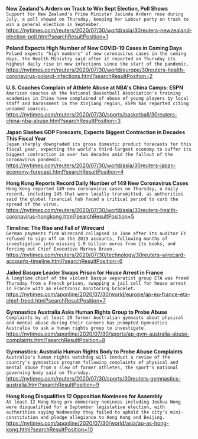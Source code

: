 **New Zealand's Ardern on Track to Win Sept Election, Poll Shows**\
`Support for New Zealand's Prime Minister Jacinda Ardern rose during July, a poll showed on Thursday, keeping her Labour party on track to win a general election in September. `\
https://nytimes.com/reuters/2020/07/30/world/asia/30reuters-newzealand-election-poll.html?searchResultPosition=1

**Poland Expects High Number of New COVID-19 Cases in Coming Days**\
`Poland expects "high numbers" of new coronavirus cases in the coming days, the Health Ministry said after it reported on Thursday its highest daily rise in new infections since the start of the pandemic.`\
https://nytimes.com/reuters/2020/07/30/world/europe/30reuters-health-coronavirus-poland-infections.html?searchResultPosition=2

**U.S. Coaches Complain of Athlete Abuse at NBA's China Camps: ESPN**\
`American coaches at the National Basketball Association's training academies in China have complained of abuse of young players by local staff and harassment in the Xinjiang region, ESPN has reported citing unnamed sources.`\
https://nytimes.com/reuters/2020/07/30/sports/basketball/30reuters-china-nba-abuse.html?searchResultPosition=3

**Japan Slashes GDP Forecasts, Expects Biggest Contraction in Decades This Fiscal Year**\
`Japan sharply downgraded its gross domestic product forecasts for this fiscal year, expecting the world's third-largest economy to suffer its biggest contraction in over two decades amid the fallout of the coronavirus pandemic.`\
https://nytimes.com/reuters/2020/07/30/world/asia/30reuters-japan-economy-forecast.html?searchResultPosition=4

**Hong Kong Reports Record Daily Number of 149 New Coronavirus Cases**\
`Hong Kong reported 149 new coronavirus cases on Thursday, a daily record, including 145 that were locally transmitted, as authorities said the global financial hub faced a critical period to curb the spread of the virus.`\
https://nytimes.com/reuters/2020/07/30/world/asia/30reuters-health-coronavirus-hongkong.html?searchResultPosition=5

**Timeline: The Rise and Fall of Wirecard**\
`German payments firm Wirecard collapsed in June after its auditor EY refused to sign off on the 2019 accounts, following months of investigation into missing 1.9 billion euros from its books, and forcing out Chief Executive Markus Braun. `\
https://nytimes.com/reuters/2020/07/30/technology/30reuters-wirecard-accounts-timeline.html?searchResultPosition=6

**Jailed Basque Leader Swaps Prison for House Arrest in France**\
`A longtime chief of the violent Basque separatist group ETA was freed Thursday from a French prison, swapping a jail cell for house arrest in France with an electronic monitoring bracelet.`\
https://nytimes.com/aponline/2020/07/30/world/europe/ap-eu-france-eta-chief-freed.html?searchResultPosition=7

**Gymnastics Australia Asks Human Rights Group to Probe Abuse**\
`Complaints by at least 20 former Australian gymnasts about physical and mental abuse during their careers has prompted Gymnastics Australia to ask a human rights group to investigate.`\
https://nytimes.com/aponline/2020/07/30/sports/ap-gym-australia-abuse-complaints.html?searchResultPosition=8

**Gymnastics: Australia Human Rights Body to Probe Abuse Complaints**\
`Australia's human rights watchdog will conduct a review of the country's gymnastics program following complaints of physical and mental abuse from a slew of former athletes, the sport's national governing body said on Thursday.`\
https://nytimes.com/reuters/2020/07/30/sports/30reuters-gymnastics-australia.html?searchResultPosition=9

**Hong Kong Disqualifies 12 Opposition Nominees for Assembly**\
`At least 12 Hong Kong pro-democracy nominees including Joshua Wong were disqualified for a September legislative election, with authorities saying Wednesday they failed to uphold the city's mini-constitution and pledge allegiance to Hong Kong and Beijing.`\
https://nytimes.com/aponline/2020/07/30/world/asia/ap-as-hong-kong.html?searchResultPosition=10

